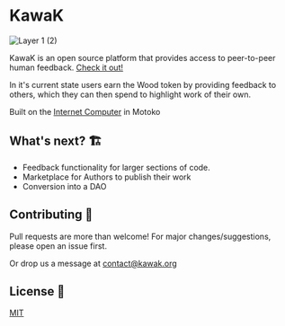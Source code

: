 # KawaK 

![Layer 1 (2)](https://github.com/kawak-org/Kawak-2.0/assets/33438220/272fc5cf-b714-4304-b800-c3e338fb6665)

KawaK is an open source platform that provides access to peer-to-peer human feedback. [Check it out!](https://3ysab-rqaaa-aaaan-qaewq-cai.ic0.app)

In it's current state users earn the Wood token by providing feedback to others, which they can then spend to highlight work of their own. 

Built on the [Internet Computer](https://internetcomputer.org/) in Motoko  

## What's next? 🏗️

- Feedback functionality for larger sections of code. 
- Marketplace for Authors to publish their work
- Conversion into a DAO 

## Contributing 🌱

Pull requests are more than welcome! For major changes/suggestions, please open an issue first. 

Or drop us a message at contact@kawak.org 


## License 📄

[MIT](https://choosealicense.com/licenses/mit/)
